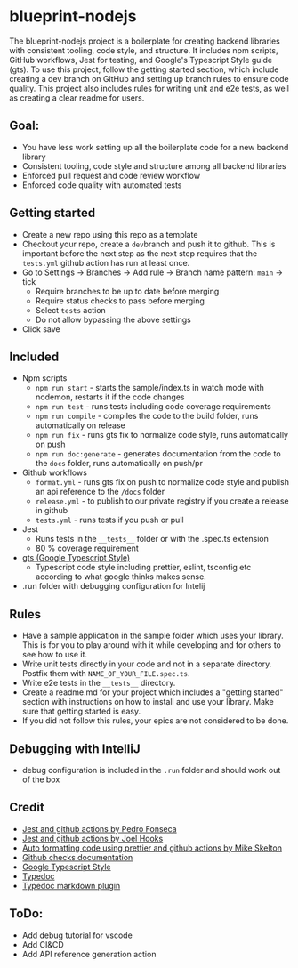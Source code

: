 # blueprint-nodejs
The blueprint-nodejs project is a boilerplate for creating backend libraries with consistent tooling, code style, and structure. It includes npm scripts, GitHub workflows, Jest for testing, and Google's Typescript Style guide (gts). To use this project, follow the getting started section, which include creating a dev branch on GitHub and setting up branch rules to ensure code quality. This project also includes rules for writing unit and e2e tests, as well as creating a clear readme for users.

## Goal:
- You have less work setting up all the boilerplate code for a new backend library
- Consistent tooling, code style and structure among all backend libraries
- Enforced pull request and code review workflow
- Enforced code quality with automated tests

## Getting started
- Create a new repo using this repo as a template
- Checkout your repo, create a `dev`branch and push it to github. This is important before the next step as the next step requires that the `tests.yml` github action has run at least once.
- Go to Settings -> Branches -> Add rule -> Branch name pattern: `main` -> tick
  - Require branches to be up to date before merging
  - Require status checks to pass before merging
  - Select `tests` action
  - Do not allow bypassing the above settings
- Click save

## Included
- Npm scripts
  - `npm run start` - starts the sample/index.ts in watch mode with nodemon, restarts it if the code changes
  - `npm run test` - runs tests including code coverage requirements
  - `npm run compile` - compiles the code to the build folder, runs automatically on release
  - `npm run fix` - runs gts fix to normalize code style, runs automatically on push
  - `npm run doc:generate` - generates documentation from the code to the `docs` folder, runs automatically on push/pr
- Github workflows
  - `format.yml` - runs gts fix on push to normalize code style and publish an api reference to the `/docs` folder
  - `release.yml` - to publish to our private registry if you create a release in github
  - `tests.yml` - runs tests if you push or pull
- Jest
  - Runs tests in the `__tests__` folder or with the .spec.ts extension
  - 80 % coverage requirement
- [gts (Google Typescript Style)](https://github.com/google/gts)
  - Typescript code style including prettier, eslint, tsconfig etc according to what google thinks makes sense.
- .run folder with debugging configuration for Intelij

## Rules
- Have a sample application in the sample folder which uses your library. This is for you to play around with it while developing and for others to see how to use it.
- Write unit tests directly in your code and not in a separate directory. Postfix them with `NAME_OF_YOUR_FILE.spec.ts`.
- Write e2e tests in the `__tests__` directory.
- Create a readme.md for your project which includes a "getting started" section with instructions on how to install and use your library. Make sure that getting started is easy.
- If you did not follow this rules, your epics are not considered to be done.

## Debugging with IntelliJ
- debug configuration is included in the `.run` folder and should work out of the box

## Credit
- [Jest and github actions by Pedro Fonseca](https://medium.com/swlh/jest-and-github-actions-eaf3eaf2427d)
- [Jest and github actions by Joel Hooks](https://joelhooks.com/jest-and-github-actions/)
- [Auto formatting code using prettier and github actions by Mike Skelton](https://mskelton.medium.com/auto-formatting-code-using-prettier-and-github-actions-ed458f58b7df)
- [Github checks documentation](https://docs.github.com/en/rest/checks?apiVersion=2022-11-28)
- [Google Typescript Style](https://google.github.io/styleguide/tsguide.html)
- [Typedoc](https://typedoc.org/)
- [Typedoc markdown plugin](https://github.com/tgreyuk/typedoc-plugin-markdown)

## ToDo:
- Add debug tutorial for vscode
- Add CI&CD 
- Add API reference generation action
